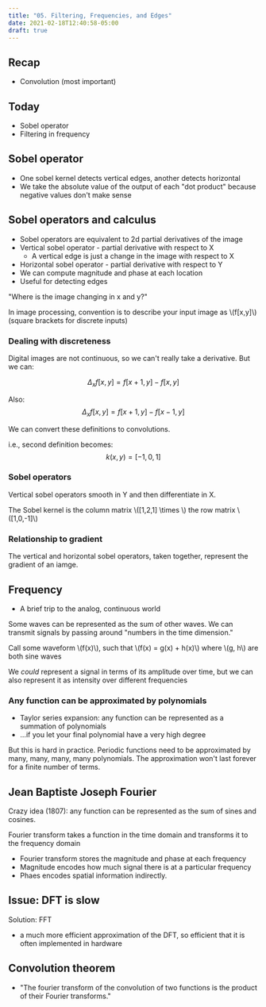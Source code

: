 ```yaml
---
title: "05. Filtering, Frequencies, and Edges"
date: 2021-02-18T12:40:58-05:00
draft: true
---
```


## Recap
- Convolution (most important)

## Today
- Sobel operator
- Filtering in frequency

## Sobel operator
- One sobel kernel detects vertical edges, another detects horizontal
- We take the absolute value of the output of each "dot product" because negative values don't make sense

## Sobel operators and calculus
- Sobel operators are equivalent to 2d partial derivatives of the image
- Vertical sobel operator - partial derivative with respect to X
    - A vertical edge is just a change in the image with respect to X
- Horizontal sobel operator - partial derivative with respect to Y
- We can compute magnitude and phase at each location
- Useful for detecting edges

"Where is the image changing in x and y?"

In image processing, convention is to describe your input image as \\(f[x,y]\\) (square brackets for discrete inputs)

### Dealing with discreteness
Digital images are not continuous, so we can't really take a derivative. But we can:

$$
    \Delta_x f[x,y] = f[x+1,y] - f[x,y]
$$

Also:
$$
    \Delta_x f[x,y] = f[x+1,y] - f[x-1,y]
$$

We can convert these definitions to convolutions.

i.e., second definition becomes:
$$
    k(x,y) = [-1, 0, 1]
$$

### Sobel operators
Vertical sobel operators smooth in Y and then differentiate in X.

The Sobel kernel is the column matrix \\([1,2,1] \times \\) the row matrix \\([1,0,-1]\\)

### Relationship to gradient
The vertical and horizontal sobel operators, taken together, represent the gradient of an iamge.

## Frequency
- A brief trip to the analog, continuous world

Some waves can be represented as the sum of other waves.
We can transmit signals by passing around "numbers in the time dimension."

Call some waveform \\(f(x)\\), such that \\(f(x) = g(x) + h(x)\\) where \\(g, h\\) are both sine waves

We *could* represent a signal in terms of its amplitude over time, but we can also represent it as intensity over different frequencies

### Any function can be approximated by polynomials
- Taylor series expansion: any function can be represented as a summation of polynomials
- ...if you let your final polynomial have a very high degree

But this is hard in practice. Periodic functions need to be approximated by many, many, many, many polynomials. The approximation won't last forever for a finite number of terms.

## Jean Baptiste Joseph Fourier
Crazy idea (1807): any function can be represented as the sum of sines and cosines.

Fourier transform takes a function in the time domain and transforms it to the frequency domain

- Fourier transform stores the magnitude and phase at each frequency
- Magnitude encodes how much signal there is at a particular frequency
- Phaes encodes spatial information indirectly.

## Issue: DFT is slow
Solution: FFT
- a much more efficient approximation of the DFT, so efficient that it is often implemented in hardware

## Convolution theorem
- "The fourier transform of the convolution of two functions is the product of their Fourier transforms."
